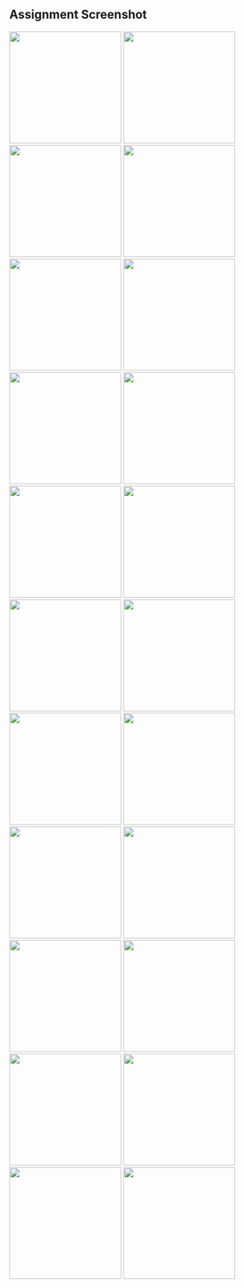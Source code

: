 ## Assignment Screenshot
<img src="https://github.com/crazy-diya/Jobbox/assets/61883398/500d63a7-359b-485f-92c4-71d5de05a6d3" width="200" />
<img src="https://github.com/crazy-diya/Jobbox/assets/61883398/42591062-5c05-4ba9-a757-1c620ee25a51" width="200" />  
<img src="https://github.com/crazy-diya/Jobbox/assets/61883398/72c964db-6f40-4ed7-9303-6ba51fe6f084" width="200" />  
<img src="https://github.com/crazy-diya/Jobbox/assets/61883398/fd63a8c6-78f9-4ceb-a46d-bc0cd7f7154a" width="200" />
<img src="https://github.com/crazy-diya/Jobbox/assets/61883398/de587479-ad6a-4ec1-9894-e836297bcf74" width="200" />   
<img src="https://github.com/crazy-diya/Jobbox/assets/61883398/f7fd4f44-6f11-468e-ac06-09242d1fe507" width="200" />
<img src="https://github.com/crazy-diya/Jobbox/assets/61883398/773f7dd4-7797-45be-9ab6-08adedcbb2b7" width="200" />
<img src="https://github.com/crazy-diya/Jobbox/assets/61883398/027afcb7-1953-4b9d-a307-03b194d9a3f0" width="200" /> 
<img src="https://github.com/crazy-diya/Jobbox/assets/61883398/d7b36a65-f4ac-4bef-acb3-0ec04a25885f" width="200" />
<img src="https://github.com/crazy-diya/Jobbox/assets/61883398/9dfec8f8-2964-4a78-8ac7-73bf3faf6119" width="200" />
<img src="https://github.com/crazy-diya/Jobbox/assets/61883398/dec48b88-b6e8-47dd-b475-1b2363ddb183" width="200" />
<img src="https://github.com/crazy-diya/Jobbox/assets/61883398/75ac4d08-f8c4-47bc-9315-f71989b15ff7" width="200" />
<img src="https://github.com/crazy-diya/Jobbox/assets/61883398/169b115e-9249-488a-ac4d-f610752a6bc2" width="200" />
<img src="https://github.com/crazy-diya/Jobbox/assets/61883398/142ecda7-a41a-4ee1-b7cc-c255f81cfaf2" width="200" />
<img src="https://github.com/crazy-diya/Jobbox/assets/61883398/c65c97b1-50a0-485c-934c-33a94c383afe" width="200" />
<img src="https://github.com/crazy-diya/Jobbox/assets/61883398/1ae2fde7-5fc4-4cab-97ae-f3b478bcc424" width="200" />
<img src="https://github.com/crazy-diya/Jobbox/assets/61883398/0e865020-e9bf-46a8-9dd3-3ba27c496eb0" width="200" />
<img src="https://github.com/crazy-diya/Jobbox/assets/61883398/f1ba6f2c-e3f9-4fde-bddb-62937819e480" width="200" />
<img src="https://github.com/crazy-diya/Jobbox/assets/61883398/611a2ad4-be97-42ff-973c-0718d8c49098" width="200" />
<img src="https://github.com/crazy-diya/Jobbox/assets/61883398/df9ec1ef-2c0d-44c5-83f7-14328f75252a" width="200" />
<img src="https://github.com/crazy-diya/Jobbox/assets/61883398/3b746a65-d260-4cdd-a736-847d67344d48" width="200" />
<img src="https://github.com/crazy-diya/Jobbox/assets/61883398/c9095543-3594-4de7-ae42-5ad54fdaeed8" width="200" />
